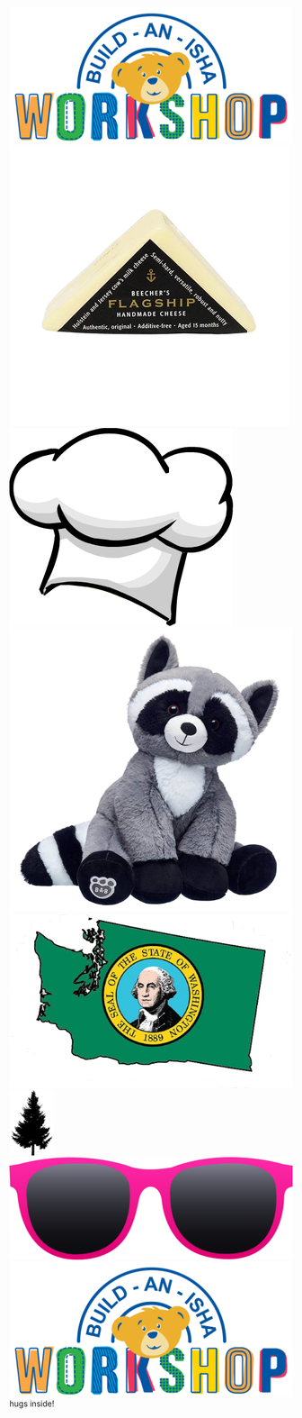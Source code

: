 <div class="wrapper-isha">
    <div class="bab-top">
    <img src="/assets/images/bios24/isha/build-an-isha.svg" alt="The Build-A-Bear logo with 'Bear' swapped for 'Isha'" />
    </div>
    <div class="bab-items">
        <div class="bab-row">
            <img src="/assets/images/bios24/isha/beechers.png" alt="Beecher's Flagship cheese" />
            <img src="/assets/images/bios24/isha/chefshat.png" alt="A chef's hat" />
        </div>
        <div class="bab-row">
            <img src="/assets/images/bios24/isha/raccoon.png" alt="A Build-a-Bear raccoon" />
            <img src="/assets/images/bios24/isha/washington.png" alt="The flag of Washington state in the shape of Washington state" />
        </div>
        <div class="bab-row">
            <img src="/assets/images/bios24/isha/tree.png" alt="A coniferous tree" style="width: 5rem;" />
            <img src="/assets/images/bios24/isha/sunglasses.png" alt="Clipart of pink sunglasses" />
        </div>
    </div>
    <div class="bab-select-screen">
        <div class="bab-screen">
            <img src="/assets/images/bios24/isha/build-an-isha.svg" alt="The Build-A-Bear logo with 'Bear' swapped for 'Isha'" />
        </div>
        <div class="hugs-inside">hugs inside!</div>
    </div>
    <div class="stripey-bottom">
        <div class="pink-stripe"></div>
        <div class="yellow-stripe"></div>
        <div class="green-stripe"></div>
        <div class="blue-stripe"></div>
    </div>
</div>